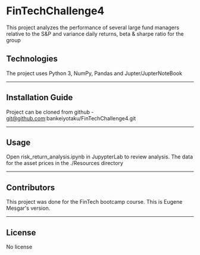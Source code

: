 # FinTechChallenge4

This project analyzes the performance of several large fund managers relative to the S&P and variance daily returns, beta & sharpe ratio for the group

## Technologies

The project uses Python 3, NumPy, Pandas and Jupter/JupterNoteBook

---

## Installation Guide

Project can be cloned from github - git@github.com:bankeiyotaku/FinTechChallenge4.git

---

## Usage

Open risk_return_analysis.ipynb in JupypterLab to review analysis.   The data for the asset prices in the ./Resources directory

---

## Contributors

This project was done for the FinTech bootcamp course.  This is Eugene Mesgar's version.

---

## License

No license
